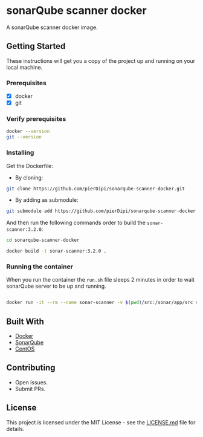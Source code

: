 # sonarQube scanner docker

A sonarQube scanner docker image.

## Getting Started

These instructions will get you a copy of the project up and running on your local machine.

### Prerequisites

- [x] docker
- [x] git

### Verify prerequisites

```bash
docker --version
git --version
```

### Installing

Get the Dockerfile:

* By cloning: 
```bash 
git clone https://github.com/pierDipi/sonarqube-scanner-docker.git
```
* By adding as submodule:
```bash 
git submodule add https://github.com/pierDipi/sonarqube-scanner-docker.git
```
And then run the following commands order to build the `sonar-scanner:3.2.0`:

```bash
cd sonarqube-scanner-docker

docker build -t sonar-scanner:3.2.0 .
```

### Running the container

When you run the container the `run.sh` file sleeps 2 minutes 
in order to wait sonarQube server to be up and running.

```bash

docker run -it --rm --name sonar-scanner -v $(pwd)/src:/sonar/app/src sonar-scanner:3.2.0

```

## Built With

* [Docker](https://www.docker.com/)
* [SonarQube](https://www.sonarqube.org/)
* [CentOS](https://www.centos.org/)

## Contributing

* Open issues.
* Submit PRs.

## License

This project is licensed under the MIT License - see the [LICENSE.md](LICENSE.md) file for details.

